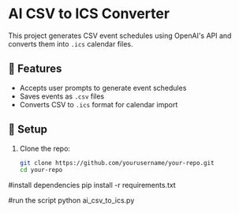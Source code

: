 # AI CSV to ICS Converter  
This project generates CSV event schedules using OpenAI's API and converts them into `.ics` calendar files.

## 🚀 Features  
- Accepts user prompts to generate event schedules  
- Saves events as `.csv` files  
- Converts CSV to `.ics` format for calendar import  

## 🔧 Setup  
1. Clone the repo:  
   ```bash
   git clone https://github.com/yourusername/your-repo.git
   cd your-repo
   
#install dependencies 
pip install -r requirements.txt

#run the script
python ai_csv_to_ics.py



